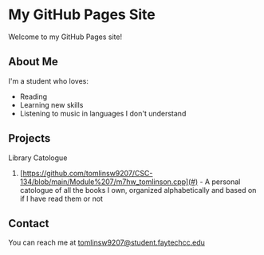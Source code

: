 # My GitHub Pages Site

Welcome to my GitHub Pages site!

## About Me

I'm a student who loves:

- Reading
- Learning new skills
- Listening to music in languages I don't understand

## Projects

Library Catologue

1. [https://github.com/tomlinsw9207/CSC-134/blob/main/Module%207/m7hw_tomlinson.cpp](#) - A personal catologue of all the books I own, organized alphabetically and based on if I have read them or not

## Contact

You can reach me at [tomlinsw9207@student.faytechcc.edu](mailto:tomlinsw9207@student.faytechcc.edu)